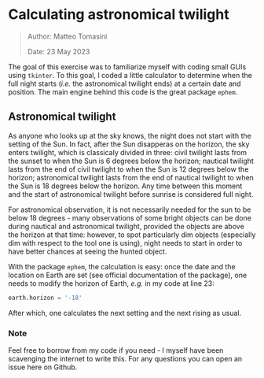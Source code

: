 # Calculating astronomical twilight

> Author: Matteo Tomasini
>
> Date: 23 May 2023

The goal of this exercise was to familiarize myself with coding small GUIs using `tkinter`. To this goal, I coded a little calculator to determine when the full night starts (_i.e._ the astronomical twilight ends) at a certain date and position. The main engine behind this code is the great package `ephem`.

## Astronomical twilight

As anyone who looks up at the sky knows, the night does not start with the setting of the Sun. In fact, after the Sun disapperas on the horizon, the sky enters twilight, which is classicaly divided in three: civil twilight lasts from the sunset to when the Sun is 6 degrees below the horizon; nautical twilight lasts from the end of civil twilight to when the Sun is 12 degrees below the horizon; astronomical twilight lasts from the end of nautical twilight to when the Sun is 18 degrees below the horizon. Any time between this moment and the start of astronomical twilight before sunrise is considered full night.

For astronomical observation, it is not necessarily needed for the sun to be below 18 degrees - many observations of some bright objects can be done during nautical and astronomical twilight, provided the objects are above the horizon at that time: however, to spot particularly dim objects (especially dim with respect to the tool one is using), night needs to start in order to have better chances at seeing the hunted object.

With the package `ephem`, the calculation is easy: once the date and the location on Earth are set (see official documentation of the package), one needs to modify the horizon of Earth, _e.g._ in my code at line 23:

```python
earth.horizon = '-18'
```

After which, one calculates the next setting and the next rising as usual.

### Note

Feel free to borrow from my code if you need - I myself have been scavenging the internet to write this. For any questions you can open an issue here on Github.
